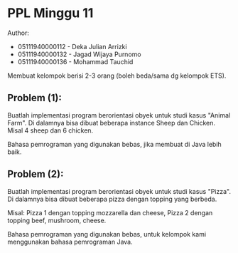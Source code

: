 # PPL Minggu 11

Author:

- 05111940000112 - Deka Julian Arrizki
- 05111940000132 - Jagad Wijaya Purnomo
- 05111940000136 - Mohammad Tauchid

Membuat kelompok berisi 2-3 orang (boleh beda/sama dg kelompok ETS).

## Problem (1):

Buatlah implementasi program berorientasi obyek untuk studi kasus "Animal Farm". Di dalamnya bisa dibuat beberapa instance Sheep dan Chicken. Misal 4 sheep dan 6 chicken.

Bahasa pemrograman yang digunakan bebas, jika membuat di Java lebih baik.


## Problem (2):

Buatlah implementasi program berorientasi obyek untuk studi kasus "Pizza". Di dalamnya bisa dibuat beberapa pizza dengan topping yang berbeda.

Misal: Pizza 1 dengan topping mozzarella dan cheese, Pizza 2 dengan topping beef, mushroom, cheese.

Bahasa pemrograman yang digunakan bebas, untuk kelompok kami menggunakan bahasa pemrograman Java.

